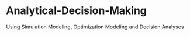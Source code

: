 # Analytical-Decision-Making
Using Simulation Modeling, Optimization Modeling and Decision Analyses
